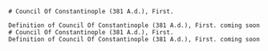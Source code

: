 
    # Council Of Constantinople (381 A.d.), First.

    Definition of Council Of Constantinople (381 A.d.), First. coming soon
    # Council Of Constantinople (381 A.d.), First.
    Definition of Council Of Constantinople (381 A.d.), First. coming soon